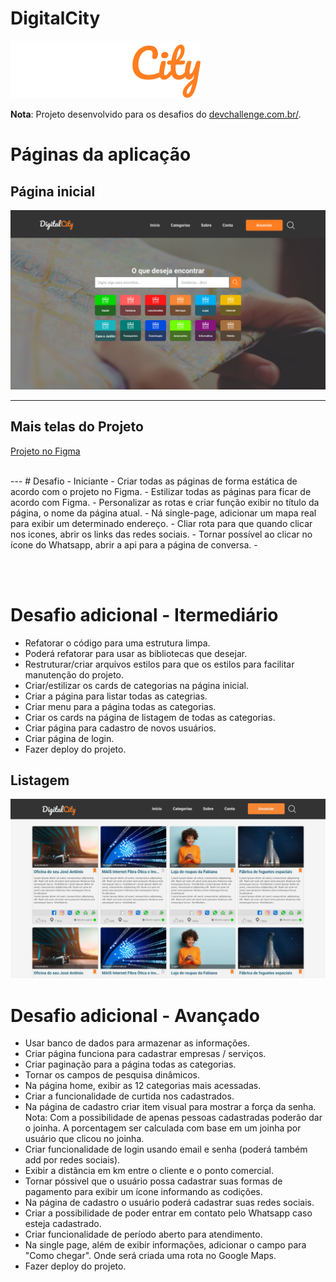 # DigitalCity

<img src="./public/assets/images/logo.svg" />

**Nota**: Projeto desenvolvido para os desafios do [devchallenge.com.br/](https://www.devchallenge.com.br).


# Páginas da aplicação

## Página inicial
<img src="prtscn/home.png" />


---
## Mais telas do Projeto
[Projeto no Figma](https://www.figma.com/file/lMIfJbljB115TyNBUNhlWs/Digital-City---WEB?node-id=0%3A1)

<br />
---
# Desafio - Iniciante
- Criar todas as páginas de forma estática de acordo com o projeto no Figma.
- Estilizar todas as páginas para ficar de acordo com Figma.
- Personalizar as rotas e criar função exibir no título da página, o nome da página atual.
- Ná single-page, adicionar um mapa real para exibir um determinado endereço.
- Cliar rota para que quando clicar nos icones, abrir os links das redes sociais.
- Tornar possível ao clicar no ícone do Whatsapp, abrir a api para a página de conversa.
-

<br /><br />
# Desafio adicional - Itermediário
- Refatorar o código para uma estrutura limpa.
- Poderá refatorar para usar as bibliotecas que desejar.
- Restruturar/criar arquivos estilos para que os estilos para facilitar manutenção do projeto.
- Criar/estilizar os cards de categorias na página inicial.
- Criar a página para listar todas as categrias.
- Criar menu para a página todas as categorias.
- Criar os cards na página de listagem de todas as categorias.
- Criar página para cadastro de novos usuários.
- Criar página de login.
- Fazer deploy do projeto.

## Listagem
<img src="prtscn/ads.png" />

# Desafio adicional - Avançado
- Usar banco de dados para armazenar as informações.
- Criar página funciona para cadastrar empresas / serviços.
- Criar paginação para a página todas as categorias.
- Tornar os campos de pesquisa dinâmicos.
- Na página home, exibir as 12 categorias mais acessadas.
- Criar a funcionalidade de curtida nos cadastrados.
- Na página de cadastro criar item visual para mostrar a força da senha.
Nota: Com a possibilidade de apenas pessoas cadastradas poderão dar o joinha. A porcentagem ser calculada com base em um joinha por usuário que clicou no joinha.
- Criar funcionalidade de login usando email e senha (poderá também add por redes sociais).
- Exibir a distãncia em km entre o cliente e o ponto comercial.
- Tornar póssivel que o usuário possa cadastrar suas formas de pagamento para exibir um ícone informando as codições.
- Na página de cadastro o usuário poderá cadastrar suas redes sociais.
- Criar a possibilidade de poder entrar em contato pelo Whatsapp caso esteja cadastrado.
- Criar funcionalidade de período aberto para atendimento.
- Na single page, além de exibir informações, adicionar o campo para "Como chegar". Onde será criada uma rota no Google Maps.
- Fazer deploy do projeto.
